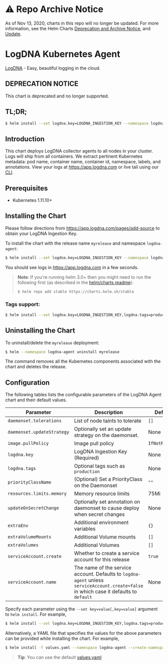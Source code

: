 # ⚠️ Repo Archive Notice

As of Nov 13, 2020, charts in this repo will no longer be updated.
For more information, see the Helm Charts [Deprecation and Archive Notice](https://github.com/helm/charts#%EF%B8%8F-deprecation-and-archive-notice), and [Update](https://helm.sh/blog/charts-repo-deprecation/).

# LogDNA Kubernetes Agent

[LogDNA](https://logdna.com) - Easy, beautiful logging in the cloud.

## DEPRECATION NOTICE

This chart is deprecated and no longer supported.

## TL;DR;

```bash
$ helm install --set logdna.key=LOGDNA_INGESTION_KEY --namespace logdna-agent --create-namespace myrelease stable/logdna-agent
```

## Introduction

This chart deploys LogDNA collector agents to all nodes in your cluster. Logs will ship from all containers. We extract pertinent Kubernetes metadata: pod name, container name, container id, namespace, labels, and annotations. View your logs at https://app.logdna.com or live tail using our [CLI](https://github.com/logdna/logdna-cli).

## Prerequisites

- Kubernetes 1.11.10+

## Installing the Chart

Please follow directions from https://app.logdna.com/pages/add-source to obtain your LogDNA Ingestion Key.

To install the chart with the release name `myrelease` and namespace `logdna-agent`:
```bash
$ helm install --set logdna.key=LOGDNA_INGESTION_KEY --namespace logdna-agent --create-namespace myrelease stable/logdna-agent
```

You should see logs in https://app.logdna.com in a few seconds.

> **Note**: If you're running helm 3.0+ then you might need to run the following first (as described in the [helm/charts readme](https://github.com/helm/charts#how-do-i-enable-the-stable-repository-for-helm-3)):
>
> ```bash
> $ helm repo add stable https://charts.helm.sh/stable
> ```

### Tags support:
```bash
$ helm install --set logdna.key=LOGDNA_INGESTION_KEY,logdna.tags=production --namespace logdna-agent --create-namespace myrelease stable/logdna-agent
```

## Uninstalling the Chart

To uninstall/delete the `myrelease` deployment:

```bash
$ helm --namespace logdna-agent uninstall myrelease
```

The command removes all the Kubernetes components associated with the chart and deletes the release.

## Configuration

The following tables lists the configurable parameters of the LogDNA Agent chart and their default values.

Parameter | Description | Default
--- | --- | ---
`daemonset.tolerations` | List of node taints to tolerate | `[]`
`daemonset.updateStrategy` | Optionally set an update strategy on the daemonset. | None
`image.pullPolicy` | Image pull policy | `IfNotPresent`
`logdna.key` | LogDNA Ingestion Key (Required) | None
`logdna.tags` | Optional tags such as `production` | None
`priorityClassName` | (Optional) Set a PriorityClass on the Daemonset | `""`
`resources.limits.memory` | Memory resource limits | 75Mi
`updateOnSecretChange` | Optionally set annotation on daemonset to cause deploy when secret changes | None
`extraEnv` | Additional environment variables | `{}`
`extraVolumeMounts` | Additional Volume mounts | `[]`
`extraVolumes` | Additional Volumes | `[]`
`serviceAccount.create` | Whether to create a service account for this release | `true`
`serviceAccount.name` | The name of the service account. Defaults to `logdna-agent` unless `serviceAccount.create=false` in which case it defaults to `default` | None

Specify each parameter using the `--set key=value[,key=value]` argument to `helm install`. For example,

```bash
$ helm install --set logdna.key=LOGDNA_INGESTION_KEY,logdna.tags=production --namespace logdna-agent --create-namespace myrelease stable/logdna-agent
```

Alternatively, a YAML file that specifies the values for the above parameters can be provided while installing the chart. For example,

```bash
$ helm install -f values.yaml --namespace logdna-agent --create-namespace myrelease stable/logdna-agent
```

> **Tip**: You can use the default [values.yaml](values.yaml)
